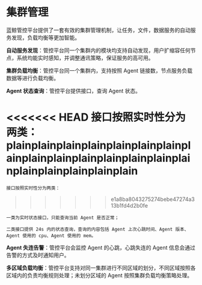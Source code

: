 # 集群管理

蓝鲸管控平台提供了一套有效的集群管理机制，让任务，文件，数据服务的自动服务发现，负载均衡等更加智能。

**自动服务发现**：管控平台同一个集群内的模块均支持自动发现，用户扩缩容任何节点，系统均能实时感知，并调整通讯策略，保证服务的高可用。

**集群负载均衡**：管控平台同一个集群内，支持按照 Agent 链接数，节点服务负载数据等进行负载均衡。

**Agent 状态查询**：管控平台提供接口，查询 Agent 状态。

<<<<<<< HEAD
    接口按照实时性分为两类：plainplainplainplainplainplainplainplainplainplainplainplainplainplainplainplainplainplainplainplain
=======
    接口按照实时性分为两类：
>>>>>>> e1a8ba8043275274bebe47274a313b1fd4d2b0fe

    一类为实时状态接口，只能查询当前 Agent 是否正常；

    二类接口提供 24s 内的状态查询，查询的内容包括 Agent 上次心跳时间、Agent 版本、Agent 使用的 cpu、Agent 使用的 mem。

**Agent 失连告警**：管控平台会监控 Agent 的心跳，心跳失连的 Agent 信息会通过告警的方式及时通知用户。

**多区域负载均衡**：管控平台支持对同一集群进行不同区域的划分，不同区域按照各区域内的负责均衡规则处理；未划分区域的 Agent 按照集群负载均衡策略处理。

